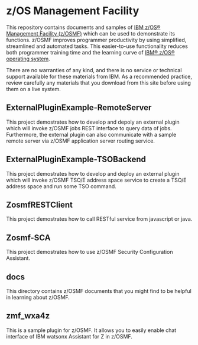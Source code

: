 # z/OS Management Facility
This repository contains documents and samples of [IBM z/OS® Management Facility (z/OSMF)](https://www.ibm.com/marketplace/zos-management-facility) which can be used to demonstrate its functions. z/OSMF improves programmer productivity by using simplified, streamlined and automated tasks. This easier-to-use functionality reduces both programmer training time and the learning curve of [IBM® z/OS® operating system](https://www.ibm.com/it-infrastructure/z/zos).

There are no warranties of any kind, and there is no service or technical support available for these materials from IBM. As a recommended practice, review carefully any materials that you download from this site before using them on a live system.

## ExternalPluginExample-RemoteServer
This project demostrates how to develop and depoly an external plugin which will invoke z/OSMF jobs REST interface to query data of jobs. Furthermore, the external plugin can also communicate with a sample remote server via z/OSMF application server routing service.

## ExternalPluginExample-TSOBackend
This project demostrates how to develop and deploy an external plugin which will invoke z/OSMF TSO/E address space service to create a TSO/E address space and run some TSO command.

## ZosmfRESTClient
This project demostrates how to call RESTful service from javascript or java.

## Zosmf-SCA
This project demostrates how to use z/OSMF Security Configuration Assistant.

## docs
This directory contains z/OSMF documents that you might find to be helpful in learning about z/OSMF.

## zmf_wxa4z
This is a sample plugin for z/OSMF. It allows you to easily enable chat interface of IBM watsonx Assistant for Z in z/OSMF.
